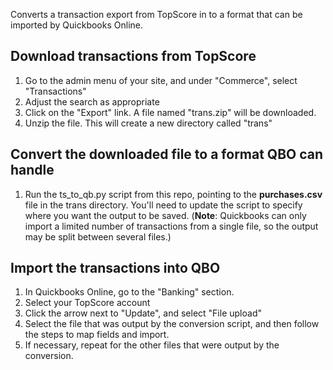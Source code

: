 Converts a transaction export from TopScore in to a format that can be imported by Quickbooks Online.


Download transactions from TopScore
-----------------------------------
1. Go to the admin menu of your site, and under "Commerce", select "Transactions"
2. Adjust the search as appropriate
3. Click on the "Export" link.  A file named "trans.zip" will be downloaded.
4. Unzip the file.  This will create a new directory called "trans"

Convert the downloaded file to a format QBO can handle
------------------------------------------------------
1. Run the ts_to_qb.py script from this repo, pointing to the __purchases.csv__ file in the trans directory.  You'll need to update the script to specify where you want the output to be saved.  (**Note**: Quickbooks can only import a limited number of transactions from a single file, so the output may be split between several files.)

Import the transactions into QBO
--------------------------------
1. In Quickbooks Online, go to the "Banking" section.
2. Select your TopScore account
3. Click the arrow next to "Update", and select "File upload"
4. Select the file that was output by the conversion script, and then follow the steps to map fields and import.
5. If necessary, repeat for the other files that were output by the conversion.